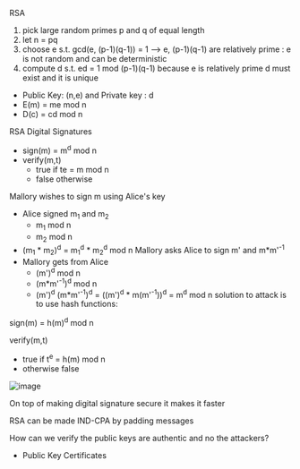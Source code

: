 RSA
1. pick large random primes p and q of equal length
2. let n = pq
3. choose e s.t. gcd(e, (p-1)(q-1)) = 1 --> e, (p-1)(q-1) are relatively prime : e is not random and can be deterministic
4. compute d s.t. ed = 1 mod (p-1)(q-1) because e is relatively prime d must exist and it is unique
- Public Key: (n,e) and Private key : d
- E(m) = me mod n
- D(c) = cd mod n

RSA Digital Signatures 
- sign(m) = m<sup>d</sup> mod n 
- verify(m,t)
  - true if t<up>e</sup> = m mod n
  - false otherwise

Mallory wishes to sign m using Alice's key 
- Alice signed m<sub>1</sub> and m<sub>2</sub>
  - m<sub>1</sub> mod n
  - m<sub>2</sub> mod n
- (m<sub>1</sub> * m<sub>2</sub>)<sup>d</sup> = m<sub>1</sub><sup>d</sup> * m<sub>2</sub><sup>d</sup> mod n
Mallory asks Alice to sign m' and m*m'<sup>-1</sup>
- Mallory gets from Alice
  - (m')<sup>d</sup> mod n
  - (m*m'<sup>-1</sup>)<sup>d</sup> mod n
  - (m')<sup>d</sup> (m*m'<sup>-1</sup>)<sup>d</sup> = ((m')<sup>d</sup> * m(m'<sup>-1</sup>))<sup>d</sup> = m<sup>d</sup> mod n
solution to attack is to use hash functions: 

sign(m) = h(m)<sup>d</sup> mod n 

verify(m,t) 
- true if t<sup>e</sup> = h(m) mod n
- otherwise false 

![image](https://github.com/user-attachments/assets/4eab8688-0fac-45ae-a169-d70f5e780f95)

On top of making digital signature secure it makes it faster

RSA can be made IND-CPA by padding messages 

How can we verify the public keys are authentic and no the attackers? 
- Public Key Certificates




